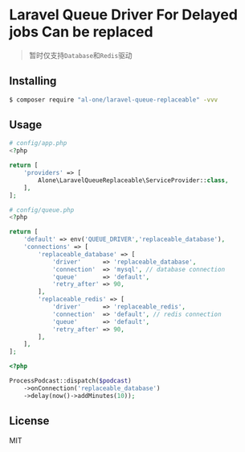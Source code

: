 # Laravel Queue Driver For Delayed jobs Can be replaced

> 暂时仅支持`Database`和`Redis`驱动


## Installing

```sh
$ composer require "al-one/laravel-queue-replaceable" -vvv
```


## Usage

```php
# config/app.php
<?php

return [
    'providers' => [
        Alone\LaravelQueueReplaceable\ServiceProvider::class,
    ],
];
```

```php
# config/queue.php
<?php

return [
    'default' => env('QUEUE_DRIVER','replaceable_database'),
    'connections' => [
        'replaceable_database' => [
            'driver'      => 'replaceable_database',
            'connection'  => 'mysql', // database connection
            'queue'       => 'default',
            'retry_after' => 90,
        ],
        'replaceable_redis' => [
            'driver'      => 'replaceable_redis',
            'connection'  => 'default', // redis connection
            'queue'       => 'default',
            'retry_after' => 90,
        ],
    ],
];
```

```php
<?php

ProcessPodcast::dispatch($podcast)
    ->onConnection('replaceable_database')
    ->delay(now()->addMinutes(10));
```


## License

MIT